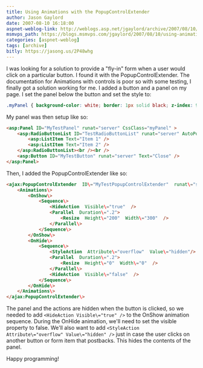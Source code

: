 ```yaml
---
title: Using Animations with the PopupControlExtender
author: Jason Gaylord
date: 2007-08-10 16:18:00
aspnet-weblog-link: http://weblogs.asp.net/jgaylord/archive/2007/08/10/using-animations-with-the-popupcontrolextender.aspx
msmvps_path: https://blogs.msmvps.com/jgaylord/2007/08/10/using-animations-with-the-popupcontrolextender/
categories: [aspnet-weblog]
tags: [archive]
bitly: https://jasong.us/2P48whg
---
```


I was looking for a solution to provide a "fly-in" form when a user would click on a particular button. I found it with the PopupControlExtender. The documentation for Animations with controls is poor so with some testing, I finally got a solution working for me. I added a button and a panel on my page. I set the panel below the button and set the style to:

```css
.myPanel { background-color: white; border: 1px solid black; z-index: 99; width: 0px; height: 0px; }
```

My panel was then setup like so:

```html
<asp:Panel ID="MyTestPanel" runat="server" CssClass="myPanel" >
    <asp:RadioButtonList ID="TestRadioButtonList" runat="server" AutoPostBack="true">
        <asp:ListItem Text="Item 1" />
        <asp:ListItem Text="Item 2" />
    </asp:RadioButtonList><br /><br />
    <asp:Button ID="MyTestButton" runat="server" Text="Close" />
</asp:Panel>
```

Then, I added the PopupControlExtender like so:

```html
<ajax:PopupControlExtender  ID\="MyTestPopupControlExtender"  runat\="server" TargetControlID\="TestButton"  PopupControlID\="MyTestPanel"  Position\="Bottom">
    <Animations\>
        <OnShow\>
            <Sequence\>
                <HideAction  Visible\="true"  />
                <Parallel  Duration\=".2">
                    <Resize  Height\="200"  Width\="300"  />
                </Parallel\>
            </Sequence\>
        </OnShow\>
        <OnHide\>
            <Sequence\>
                <StyleAction  Attribute\="overflow"  Value\="hidden"/>
                <Parallel  Duration\=".2">
                    <Resize  Height\="0"  Width\="0"  />
                </Parallel\>
                <HideAction  Visible\="false"  />
            </Sequence\>
        </OnHide\>
    </Animations\>
</ajax:PopupControlExtender\>
```

The panel and the actions are hidden when the button is clicked, so we needed to add `<HideAction Visible\="true" />` to the OnShow animation sequence. During the OnHide animation, we'll need to set the visible property to false. We'll also want to add `<StyleAction Attribute\="overflow" Value\="hidden" />` just in case the user clicks on another button or form item that postbacks. This hides the contents of the panel.

Happy programming!